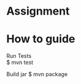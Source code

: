 # Assignment

 # How to guide
   Run Tests   
    $ mvn test
   
   Build jar
    $ mvn package
    
    
    
